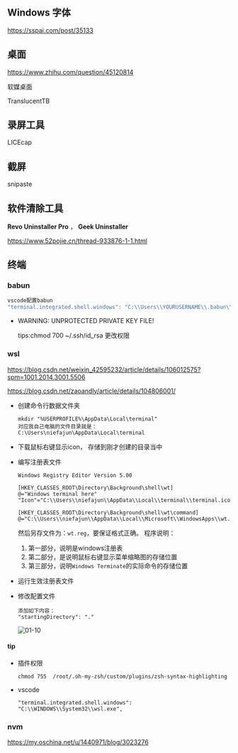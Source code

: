 ## Windows 字体 

https://sspai.com/post/35133

## 桌面

https://www.zhihu.com/question/45120814

软媒桌面

TranslucentTB

## 录屏工具

LICEcap

## 截屏

snipaste

## 软件清除工具

 **Revo Uninstaller Pro** ， **Geek Uninstaller** 

https://www.52pojie.cn/thread-933876-1-1.html

## 终端

### babun

```js
vscode配置babun
"terminal.integrated.shell.windows": "C:\\Users\\YOURUSERNAME\\.babun\\cygwin\\bin\\zsh.exe",
```

- WARNING: UNPROTECTED PRIVATE KEY FILE!   

  tips:chmod 700 ~/.ssh/id_rsa  更改权限

### wsl

https://blog.csdn.net/weixin_42595232/article/details/106012575?spm=1001.2014.3001.5506

https://blog.csdn.net/zaoandly/article/details/104806001/

- 创建命令行数据文件夹

  ```
  mkdir "%USERPROFILE%\AppData\Local\terminal"
  对应我自己电脑的文件目录就是：
  C:\Users\niefajun\AppData\Local\terminal
  ```

- 下载鼠标右键显示icon， 存储到刚才创建的目录当中 

- 编写注册表文件

  ```
  Windows Registry Editor Version 5.00
  
  [HKEY_CLASSES_ROOT\Directory\Background\shell\wt]
  @="Windows terminal here"
  "Icon"="C:\\Users\\niefajun\\AppData\\Local\\terminal\\terminal.ico"
  
  [HKEY_CLASSES_ROOT\Directory\Background\shell\wt\command]
  @="C:\\Users\\niefajun\\AppData\\Local\\Microsoft\\WindowsApps\\wt.exe"
  
  ```

  然后另存文件为：`wt.reg`，要保证格式正确。
  程序说明：

  1. 第一部分，说明是windows注册表
  2. 第二部分，是说明鼠标右键显示菜单缩略图的存储位置
  3. 第三部分，说明`Windows Terminate`的实际命令的存储位置

- 运行生效注册表文件

- 修改配置文件

  ```
  添加如下内容：
  "startingDirectory": "."
  ```

  ![01-10](https://img-blog.csdnimg.cn/20200509095325779.png?x-oss-process=image/watermark,type_ZmFuZ3poZW5naGVpdGk,shadow_10,text_aHR0cHM6Ly9ibG9nLmNzZG4ubmV0L3dlaXhpbl80MjU5NTIzMg==,size_16,color_FFFFFF,t_70) 

#### tip

- 插件权限

  ```
  chmod 755  /root/.oh-my-zsh/custom/plugins/zsh-syntax-highlighting
  ```

- vscode

  ```
  "terminal.integrated.shell.windows": "C:\\WINDOWS\\System32\\wsl.exe",
  ```


### nvm

https://my.oschina.net/u/1440971/blog/3023276